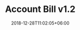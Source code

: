 ---
title: "Account Bill v1.2"
date: 2018-12-28T11:02:05+06:00
description: "this is meta description"
type : "docs"
---